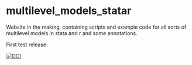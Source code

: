 # multilevel_models_statar
Website in the making, containing scripts and example code for all sorts of multilevel models in stata and r and some annotations.

First test release:


[![DOI](https://zenodo.org/badge/121661370.svg)](https://zenodo.org/badge/latestdoi/121661370)


